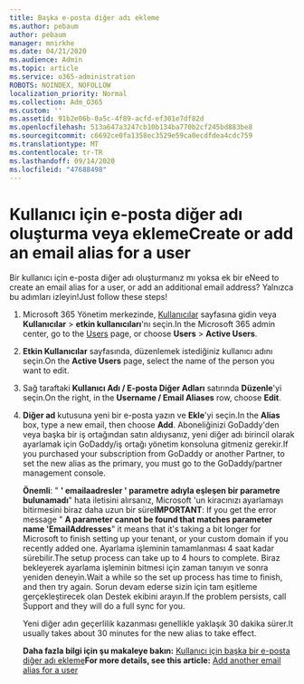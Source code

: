 ```yaml
---
title: Başka e-posta diğer adı ekleme
ms.author: pebaum
author: pebaum
manager: mnirkhe
ms.date: 04/21/2020
ms.audience: Admin
ms.topic: article
ms.service: o365-administration
ROBOTS: NOINDEX, NOFOLLOW
localization_priority: Normal
ms.collection: Adm_O365
ms.custom: ''
ms.assetid: 91b2e06b-0a5c-4f89-acfd-ef301e7df82d
ms.openlocfilehash: 513a647a3247cb10b134ba770b2cf245bd883be8
ms.sourcegitcommit: c6692ce0fa1358ec3529e59ca0ecdfdea4cdc759
ms.translationtype: MT
ms.contentlocale: tr-TR
ms.lasthandoff: 09/14/2020
ms.locfileid: "47688498"
---
```

# <a name="create-or-add-an-email-alias-for-a-user"></a><span data-ttu-id="c4773-102">Kullanıcı için e-posta diğer adı oluşturma veya ekleme</span><span class="sxs-lookup"><span data-stu-id="c4773-102">Create or add an email alias for a user</span></span>

<span data-ttu-id="c4773-103">Bir kullanıcı için e-posta diğer adı oluşturmanız mı yoksa ek bir e</span><span class="sxs-lookup"><span data-stu-id="c4773-103">Need to create an email alias for a user, or add an additional email address?</span></span> <span data-ttu-id="c4773-104">Yalnızca bu adımları izleyin!</span><span class="sxs-lookup"><span data-stu-id="c4773-104">Just follow these steps!</span></span>
  
1. <span data-ttu-id="c4773-105">Microsoft 365 Yönetim merkezinde, [Kullanıcılar](https://go.microsoft.com/fwlink/p/?linkid=834822) sayfasına gidin veya **Kullanıcılar** \> **etkin kullanıcıları**'nı seçin.</span><span class="sxs-lookup"><span data-stu-id="c4773-105">In the Microsoft 365 admin center, go to the [Users](https://go.microsoft.com/fwlink/p/?linkid=834822) page, or choose **Users** \> **Active Users**.</span></span>
    
2. <span data-ttu-id="c4773-106">**Etkin Kullanıcılar** sayfasında, düzenlemek istediğiniz kullanıcı adını seçin.</span><span class="sxs-lookup"><span data-stu-id="c4773-106">On the **Active Users** page, select the name of the person you want to edit.</span></span> 
    
3. <span data-ttu-id="c4773-107">Sağ taraftaki **Kullanıcı Adı / E-posta Diğer Adları** satırında **Düzenle**'yi seçin.</span><span class="sxs-lookup"><span data-stu-id="c4773-107">On the right, in the **Username / Email Aliases** row, choose **Edit**.</span></span>
    
4. <span data-ttu-id="c4773-108">**Diğer ad** kutusuna yeni bir e-posta yazın ve **Ekle**'yi seçin.</span><span class="sxs-lookup"><span data-stu-id="c4773-108">In the **Alias** box, type a new email, then choose **Add**.</span></span> <span data-ttu-id="c4773-109">Aboneliğinizi GoDaddy'den veya başka bir iş ortağından satın aldıysanız, yeni diğer adı birincil olarak ayarlamak için GoDaddy/iş ortağı yönetim konsoluna gitmeniz gerekir.</span><span class="sxs-lookup"><span data-stu-id="c4773-109">If you purchased your subscription from GoDaddy or another Partner, to set the new alias as the primary, you must go to the GoDaddy/partner management console.</span></span> 
    
    <span data-ttu-id="c4773-110">**Önemli**: " **' emailaadresler ' parametre adıyla eşleşen bir parametre bulunamadı**" hata iletisini alırsanız, Microsoft 'un kiracınızı ayarlamayı bitirmesini biraz daha uzun bir süre</span><span class="sxs-lookup"><span data-stu-id="c4773-110">**IMPORTANT**: If you get the error message " **A parameter cannot be found that matches parameter name 'EmailAddresses**" it means that it's taking a bit longer for Microsoft to finish setting up your tenant, or your custom domain if you recently added one.</span></span> <span data-ttu-id="c4773-111">Ayarlama işleminin tamamlanması 4 saat kadar sürebilir.</span><span class="sxs-lookup"><span data-stu-id="c4773-111">The setup process can take up to 4 hours to complete.</span></span> <span data-ttu-id="c4773-112">Biraz bekleyerek ayarlama işleminin bitmesi için zaman tanıyın ve sonra yeniden deneyin.</span><span class="sxs-lookup"><span data-stu-id="c4773-112">Wait a while so the set up process has time to finish, and then try again.</span></span> <span data-ttu-id="c4773-113">Sorun devam ederse sizin için tam eşitleme gerçekleştirecek olan Destek ekibini arayın.</span><span class="sxs-lookup"><span data-stu-id="c4773-113">If the problem persists, call Support and they will do a full sync for you.</span></span>
    
    <span data-ttu-id="c4773-114">Yeni diğer adın geçerlilik kazanması genellikle yaklaşık 30 dakika sürer.</span><span class="sxs-lookup"><span data-stu-id="c4773-114">It usually takes about 30 minutes for the new alias to take effect.</span></span>
    
    <span data-ttu-id="c4773-115">**Daha fazla bilgi için şu makaleye bakın:** [Kullanıcı için başka bir e-posta diğer adı ekleme](https://docs.microsoft.com/microsoft-365/admin/email/add-another-email-alias-for-a-user)</span><span class="sxs-lookup"><span data-stu-id="c4773-115">**For more details, see this article:** [Add another email alias for a user](https://docs.microsoft.com/microsoft-365/admin/email/add-another-email-alias-for-a-user)</span></span>
    

